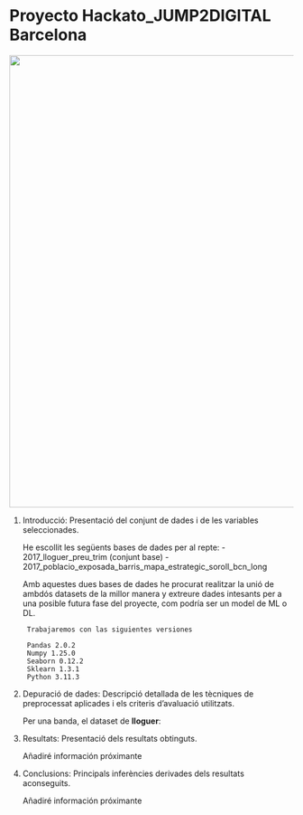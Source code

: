 # Proyecto Hackato_JUMP2DIGITAL Barcelona

<p align="center">
   <img align="center" width="800" src="https://raw.githubusercontent.com/Sergiochueco-94/Hackato_JUMP2DIGITAL/main/Images/Banner.PNG" />
</p>


1. Introducció: Presentació del conjunt de dades i de les variables seleccionades.

    He escollit les següents bases de dades per al repte:
        - 2017_lloguer_preu_trim (conjunt base)
        - 2017_poblacio_exposada_barris_mapa_estrategic_soroll_bcn_long

    Amb aquestes dues bases de dades he procurat realitzar la unió de ambdós datasets de la millor manera y extreure dades intesants per a una posible futura fase del proyecte, com podría ser un model de ML o DL.


        Trabajaremos con las siguientes versiones

        Pandas 2.0.2
        Numpy 1.25.0
        Seaborn 0.12.2
        Sklearn 1.3.1
        Python 3.11.3

2. Depuració de dades: Descripció detallada de les tècniques de preprocessat aplicades i els criteris d’avaluació utilitzats. 

    Per una banda, el dataset de **lloguer**:





3. Resultats: Presentació dels resultats obtinguts. 
        
    Añadiré información próximante


4. Conclusions: Principals inferències derivades dels resultats aconseguits.  
        
    Añadiré información próximante
